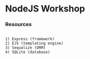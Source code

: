 # NodeJS Workshop

### Resources
```

1) Express (framework)
2) EJS (templating engine)
3) Sequalize (ORM)
4) SQLite (database)
```

